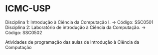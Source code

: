 # ICMC-USP
Disciplina 1: Introdução à Ciência da Computação I. -> Código: SSC0501
Disciplina 2: Laboratório de introdução à Ciência da Computação. -> Código: SSC0502
 

Atividades de programação das aulas de Introdução à Ciência da Computação 
